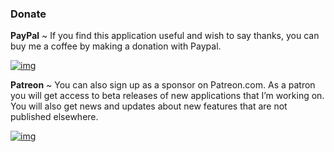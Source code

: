 ### Donate

**PayPal** ~ If you find this application useful and wish to say thanks, you can buy me a coffee by making a donation with Paypal.

[![img](https://cdn-images-1.medium.com/max/800/1*MpjVsrkINs-OquoGXYnZ3A.png)](https://www.paypal.com/cgi-bin/webscr?business=teejeetech@gmail.com&cmd=_xclick&currency_code=USD&amount=10&item_name=Ukuu%20Donation)

**Patreon** ~ You can also sign up as a sponsor on Patreon.com. As a patron you will get access to beta releases of new applications that I’m working on. You will also get news and updates about new features that are not published elsewhere.

[![img](https://cdn-images-1.medium.com/max/800/1*d5usqvdMes1NWNnh-T1dog.png)](https://www.patreon.com/bePatron?u=3059450)

